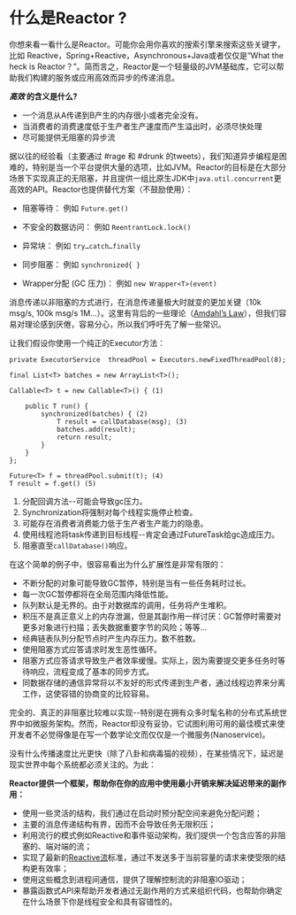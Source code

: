 # 什么是Reactor ?

你想来看一看什么是Reactor。可能你会用你喜欢的搜索引擎来搜索这些关键字，比如 Reactive，Spring+Reactive，Asynchronous+Java或者仅仅是“What the heck is Reactor？”。简而言之，Reactor是一个轻量级的JVM基础库，它可以帮助我们构建的服务或应用高效而异步的传递消息。


**_高效_ 的含义是什么?**

* 一个消息从A传递到B产生的内存很小或者完全没有。
* 当消费者的消费速度低于生产者生产速度而产生溢出时，必须尽快处理
* 尽可能提供无阻塞的异步流

据以往的经验看（主要通过 #rage 和 #drunk 的tweets），我们知道异步编程是困难的，特别是当一个平台提供大量的选项，比如JVM。Reactor的目标是在大部分场景下实现真正的无阻塞，并且提供一组比原生JDK中`java.util.concurrent`更高效的API。Reactor也提供替代方案（不鼓励使用）：

* 阻塞等待： 例如 `Future.get()`

* 不安全的数据访问： 例如 `ReentrantLock.lock()`

* 异常块： 例如 `try…catch…finally`

* 同步阻塞： 例如 `synchronized{ }`

* Wrapper分配 (GC 压力)： 例如 `new Wrapper<T>(event)`

消息传递以非阻塞的方式进行，在消息传递量极大时就变的更加关键（10k msg/s, 100k msg/s 1M…）。这里有背后的一些理论（[Amdahl’s Law](https://en.wikipedia.org/wiki/Amdahl%27s_law)），但我们容易对理论感到厌倦，容易分心，所以我们呼吁先了解一些常识。

让我们假设你使用一个纯正的Executor方法：

```
private ExecutorService  threadPool = Executors.newFixedThreadPool(8);

final List<T> batches = new ArrayList<T>();

Callable<T> t = new Callable<T>() { (1)

    public T run() {
        synchronized(batches) { (2)
            T result = callDatabase(msg); (3)
            batches.add(result);
            return result;
        }
    }
};

Future<T> f = threadPool.submit(t); (4)
T result = f.get() (5)
```

1. 分配回调方法--可能会导致gc压力。
2. Synchronization将强制对每个线程实施停止检查。
3. 可能存在消费者消费能力低于生产者生产能力的隐患。
4. 使用线程池将task传递到目标线程--肯定会通过FutureTask给gc造成压力。
5. 阻塞直至`callDatabase()`响应。

在这个简单的例子中，很容易看出为什么扩展性是非常有限的：

* 不断分配的对象可能导致GC暂停，特别是当有一些任务耗时过长。
 * 每一次GC暂停都将在全局范围内降低性能。
* 队列默认是无界的。由于对数据库的调用，任务将产生堆积。
 * 积压不是真正意义上的内存泄漏，但是其副作用一样讨厌：GC暂停时需要对更多对象进行扫描；丢失数据重要字节的风险；等等...
 * 经典链表队列分配节点时产生内存压力。数不胜数。
* 使用阻塞方式应答请求时发生恶性循环。
 * 阻塞方式应答请求导致生产者效率缓慢。实际上，因为需要提交更多任务时等待响应，流程变成了基本的同步方式。
 * 同数据存储的通信异常将以不友好的形式传递到生产者，通过线程边界来分离工作，这使容错的协商变的比较容易。

完全的、真正的非阻塞比较难以实现--特别是在拥有众多时髦名称的分布式系统世界中如微服务架构。然而，Reactor却没有妥协，它试图利用可用的最佳模式来使开发者不必觉得像是在写一个数学论文而仅仅是一个微服务(Nanoservice)。

没有什么传播速度比光更快（除了八卦和病毒猫的视频），在某些情况下，延迟是现实世界中每个系统都必须关注的。为此：

**Reactor提供一个框架，帮助你在你的应用中使用最小开销来解决延迟带来的副作用：**

* 使用一些灵活的结构，我们通过在启动时预分配空间来避免分配问题；
* 主要的消息传递结构有界，因而不会导致任务无限积压；
* 利用流行的模式例如Reactive和事件驱动架构，我们提供一个包含应答的非阻塞的、端对端的流；
* 实现了最新的[Reactive流](http://projectreactor.io/docs/reference/#reactivestreams)标准，通过不发送多于当前容量的请求来使受限的结构更有效率；
* 使用这些概念到进程间通信，提供了理解控制流的非阻塞IO驱动；
* 暴露函数式API来帮助开发者通过无副作用的方式来组织代码，也帮助你确定在什么场景下你是线程安全和具有容错性的。

